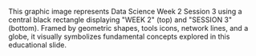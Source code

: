 This graphic image represents Data Science Week 2 Session 3 using a central black rectangle displaying "WEEK 2" (top) and "SESSION 3" (bottom). Framed by geometric shapes, tools icons, network lines, and a globe, it visually symbolizes fundamental concepts explored in this educational slide.